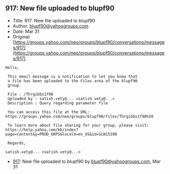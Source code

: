 ## 917: New file uploaded to blupf90

- Title: 917: New file uploaded to blupf90
- Author: blupf90@yahoogroups.com
- Date: Mar 31
- Original: [https://groups.yahoo.com/neo/groups/blupf90/conversations/messages/917](https://groups.yahoo.com/neo/groups/blupf90/conversations/messages/917)

```
Hello,

 This email message is a notification to let you know that
 a file has been uploaded to the Files area of the blupf90
 group.

 File : /Thrgibbs1f90 
 Uploaded by : satish.vety@... <satish.vety@...>
 Description : Query regarding parameter file 

 You can access this file at the URL:
https://groups.yahoo.com/neo/groups/blupf90/files/Thrgibbs1f90%20

 To learn more about file sharing for your group, please visit:
https://help.yahoo.com/kb/index?page=content&y=PROD_GRPS&locale=en_US&id=SLN15398

 Regards,

satish.vety@... <satish.vety@...>
```

- [917](0917.md): New file uploaded to blupf90 by blupf90@yahoogroups.com, Mar 31
